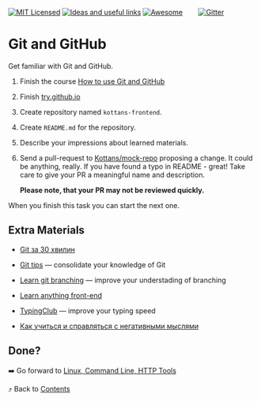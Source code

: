 [![MIT Licensed][icon-mit]][license]
[![Ideas and useful links][icon-ideas]][ideas]
[![Awesome][icon-awesome]][awesome]
&nbsp;&nbsp;&nbsp;&nbsp;&nbsp;&nbsp;
[![Gitter][icon-chat]][chat]

# Git and GitHub

Get familiar with Git and GitHub.

 1. Finish the course [How to use Git and GitHub](https://www.udacity.com/course/how-to-use-git-and-github--ud775)

 2. Finish [try.github.io](https://try.github.io/levels/1/challenges/1)

 3. Create repository named `kottans-frontend`.

 4. Create `README.md` for the repository.

 5. Describe your impressions about learned materials.

 6. Send a pull-request to [Kottans/mock-repo][mock-repo] proposing a change.
    It could be anything, really. If you have found a typo in README - great!
    Take care to give your PR a meaningful name and description.

    **Please note, that your PR may not be reviewed quickly.**

When you finish this task you can start the next one.

## Extra Materials

* [Git за 30 хвилин](https://codeguida.com/post/453)

* [Git tips](http://sixrevisions.com/web-development/git-tips/) — consolidate your knowledge of Git

* [Learn git branching](http://learngitbranching.js.org) — improve your understading of branching

* [Learn anything front-end](https://learn-anything.xyz/web-development/front-end)

* [TypingClub](https://www.typingclub.com/) — improve your typing speed

* [Как учиться и справляться с негативными мыслями](https://hexletguides.github.io/learning/)

## Done?

➡️ Go forward to [Linux, Command Line, HTTP Tools](linux-cli-http.md)

⤴️ Back to [Contents](../contents.md)


[icon-chat]: https://badges.gitter.im/Kottans/frontend.svg
[icon-mit]: https://img.shields.io/badge/license-MIT-blue.svg
[icon-ideas]: https://img.shields.io/badge/google--doc-ideas-ff69b4.svg
[icon-awesome]: https://cdn.rawgit.com/sindresorhus/awesome/d7305f38d29fed78fa85652e3a63e154dd8e8829/media/badge.svg

[license]: https://github.com/Kottans/web/blob/master/LICENSE.md
[awesome]: https://github.com/sindresorhus/awesome#front-end-development
[ideas]: https://docs.google.com/spreadsheets/d/1bZJhYjK3VHOS2HmQb2Fs4aHfEBt8mp1F09j9nEEDaqE/edit#gid=818017811
[chat]: https://gitter.im/Kottans/frontend?utm_source=badge&utm_medium=badge&utm_campaign=pr-badge

[mock-repo]: https://github.com/Kottans/mock-repo
